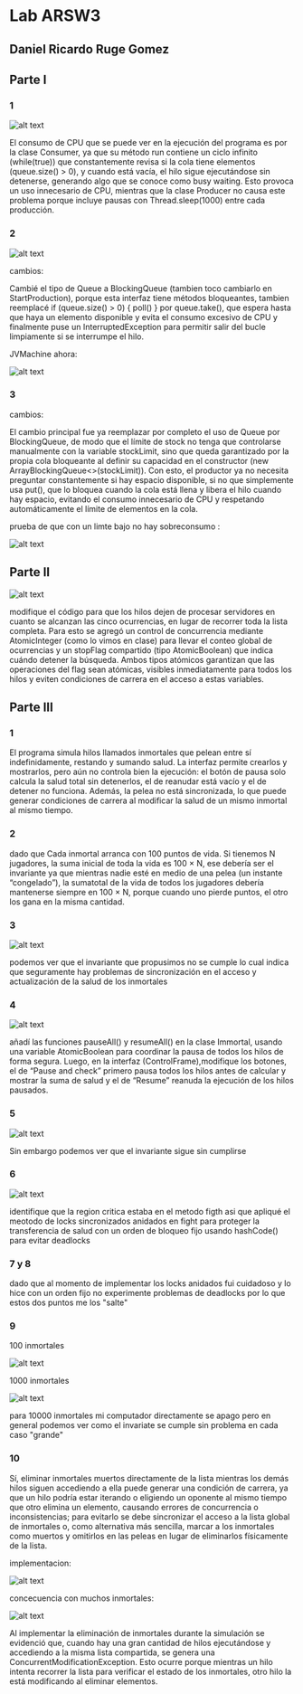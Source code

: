 
# Lab ARSW3

## Daniel Ricardo Ruge Gomez

## Parte I

### 1

![alt text](image.png)

El consumo de CPU que se puede ver en la ejecución del programa es por la clase Consumer, ya que su método run contiene un ciclo infinito (while(true)) que constantemente revisa si la cola tiene elementos (queue.size() > 0), y cuando está vacía, el hilo sigue ejecutándose sin detenerse, generando algo que se conoce como busy waiting. Esto provoca un uso innecesario de CPU, mientras que la clase Producer no causa este problema porque incluye pausas con Thread.sleep(1000) entre cada producción.


### 2 

![alt text](image-1.png)

cambios: 

Cambié el tipo de Queue<Integer> a BlockingQueue<Integer> (tambien toco cambiarlo en StartProduction), porque esta interfaz tiene métodos bloqueantes, tambien reemplacé if (queue.size() > 0) { poll() } por queue.take(), que espera hasta que haya un elemento disponible y evita el consumo excesivo de CPU y finalmente puse un InterruptedException para permitir salir del bucle limpiamente si se interrumpe el hilo.


JVMachine ahora: 


![alt text](image-2.png)


### 3

cambios:

El cambio principal fue ya reemplazar por completo el uso de Queue por BlockingQueue, de modo que el límite de stock no tenga que controlarse manualmente con la variable stockLimit, sino que queda garantizado por la propia cola bloqueante al definir su capacidad en el constructor (new ArrayBlockingQueue<>(stockLimit)). Con esto, el productor ya no necesita preguntar constantemente si hay espacio disponible, si no que simplemente usa put(), que lo bloquea cuando la cola está llena y libera el hilo cuando hay espacio, evitando el consumo innecesario de CPU y respetando automáticamente el límite de elementos en la cola.


prueba de que con un limte bajo no hay sobreconsumo : 

![alt text](image-3.png)


## Parte II

![alt text](image-4.png)


modifique el código para que los hilos dejen de procesar servidores en cuanto se alcanzan las cinco ocurrencias, en lugar de recorrer toda la lista completa. Para esto se agregó un control de concurrencia mediante AtomicInteger (como lo vimos en clase) para llevar el conteo global de ocurrencias y un stopFlag compartido (tipo AtomicBoolean) que indica cuándo detener la búsqueda. Ambos tipos atómicos garantizan que las operaciones del flag sean atómicas, visibles inmediatamente para todos los hilos y eviten condiciones de carrera en el acceso a estas variables.


## Parte III

### 1

El programa simula hilos llamados inmortales que pelean entre sí indefinidamente, restando y sumando salud. La interfaz permite crearlos y mostrarlos, pero aún no controla bien la ejecución: el botón de pausa solo calcula la salud total sin detenerlos, el de reanudar está vacío y el de detener no funciona. Además, la pelea no está sincronizada, lo que puede generar condiciones de carrera al modificar la salud de un mismo inmortal al mismo tiempo.

### 2 
 
dado que Cada inmortal arranca con 100 puntos de vida. Si tienemos N jugadores, la suma inicial de toda la vida es 100 × N,
ese debería ser el invariante ya que mientras nadie esté en medio de una pelea (un instante “congelado”), la sumatotal de la vida de todos los jugadores debería mantenerse siempre en 100 × N, porque cuando uno pierde puntos, el otro los gana en la misma cantidad.

### 3

![alt text](image-5.png)

podemos ver que el invariante que propusimos no se cumple lo cual indica que seguramente hay problemas de sincronización en el acceso y actualización de la salud de los inmortales

### 4

![alt text](image-7.png)

añadí las funciones pauseAll() y resumeAll() en la clase Immortal, usando una variable AtomicBoolean para coordinar la pausa de todos los hilos de forma segura. Luego, en la interfaz (ControlFrame),modifique los botones, el de “Pause and check” primero pausa todos los hilos antes de calcular y mostrar la suma de salud y el de “Resume” reanuda la ejecución de los hilos pausados. 

### 5

![alt text](image-6.png)

Sin embargo podemos ver que el invariante sigue sin cumplirse 

### 6

![alt text](image-8.png)

identifique que la region critica estaba en el metodo figth asi que apliqué el meotodo de locks sincronizados anidados en fight para proteger la transferencia de salud con un orden de bloqueo fijo usando hashCode() para evitar deadlocks 

### 7 y 8

dado que al momento de implementar los locks anidados fui cuidadoso y lo hice con un orden fijo no experimente problemas de deadlocks por lo que estos dos puntos me los "salte"

### 9

100 inmortales

![alt text](image-9.png)


1000 inmortales

![alt text](image-10.png)



para 10000 inmortales mi computador directamente se apago pero en general podemos ver como el invariate se cumple sin problema en cada caso "grande"

### 10

Sí, eliminar inmortales muertos directamente de la lista mientras los demás hilos siguen accediendo a ella puede generar una condición de carrera, ya que un hilo podría estar iterando o eligiendo un oponente al mismo tiempo que otro elimina un elemento, causando errores de concurrencia o inconsistencias; para evitarlo se debe sincronizar el acceso a la lista global de inmortales o, como alternativa más sencilla, marcar a los inmortales como muertos y omitirlos en las peleas en lugar de eliminarlos físicamente de la lista.

implementacion:

![alt text](image-13.png)

concecuencia con muchos inmortales:

![alt text](image-12.png)

Al implementar la eliminación de inmortales durante la simulación se evidenció que, cuando hay una gran cantidad de hilos ejecutándose y accediendo a la misma lista compartida, se genera una ConcurrentModificationException. Esto ocurre porque mientras un hilo intenta recorrer la lista para verificar el estado de los inmortales, otro hilo la está modificando al eliminar elementos.